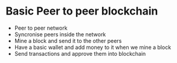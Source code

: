 # Basic Peer to peer blockchain

- Peer to peer network
- Syncronise peers inside the network
- Mine a block and send it to the other peers
- Have a basic wallet and add money to it when we mine a block
- Send transactions and approve them into blockchain

